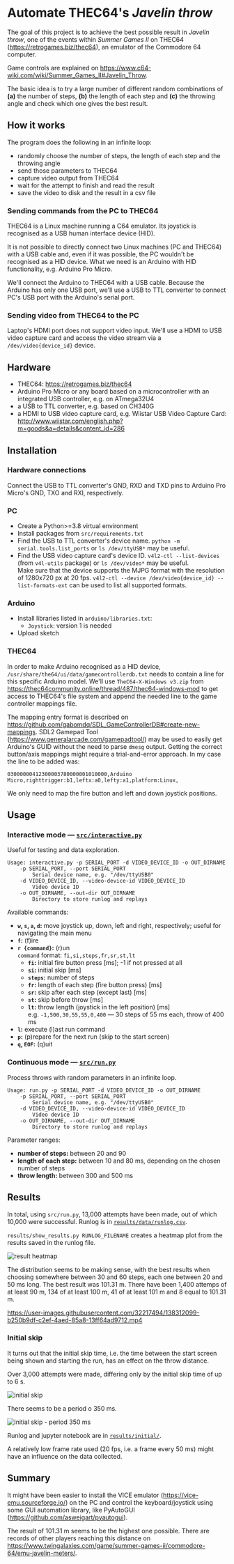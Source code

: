 # Automate THEC64's *Javelin throw*

The goal of this project is to achieve the best possible result in *Javelin throw*, one of the events within *Summer Games II* on THEC64 (https://retrogames.biz/thec64), 
an emulator of the Commodore 64 computer.

Game controls are explained on https://www.c64-wiki.com/wiki/Summer_Games_II#Javelin_Throw.

The basic idea is to try a large number of different random combinations of **(a)** the number of steps, 
**(b)** the length of each step and **(c)** the throwing angle and check which one gives the best result.



## How it works
 
The program does the following in an infinite loop:
* randomly choose the number of steps, the length of each step and the throwing angle
* send those parameters to THEC64
* capture video output from THEC64
* wait for the attempt to finish and read the result
* save the video to disk and the result in a csv file


### Sending commands from the PC to THEC64
THEC64 is a Linux machine running a C64 emulator. Its joystick is recognised as a USB human interface device (HID).

It is not possible to directly connect two Linux machines (PC and THEC64) with a USB cable and, even if it was possible, the PC wouldn't be 
recognised as a HID device. What we need is an Arduino with HID functionality, e.g. Arduino Pro Micro. 

We'll connect the Arduino to THEC64 with a USB cable.
Because the Arduino has only one USB port, we'll use a USB to TTL converter to connect PC's USB port with the Arduino's serial port.


### Sending video from THEC64 to the PC
Laptop's HDMI port does not support video input. We'll use a HDMI to USB video capture card and access the video stream via a `/dev/video{device_id}` device.



## Hardware

* THEC64: https://retrogames.biz/thec64
* Arduino Pro Micro or any board based on a microcontroller with an integrated USB controller, e.g. on ATmega32U4
* a USB to TTL converter, e.g. based on CH340G
* a HDMI to USB video capture card, e.g. Wiistar USB Video Capture Card: http://www.wiistar.com/english.php?m=goods&a=details&content_id=286



## Installation

### Hardware connections
Connect the USB to TTL converter's GND, RXD and TXD pins to Arduino Pro Micro's GND, TXO and RXI, respectively.


### PC
* Create a Python>=3.8 virtual environment
* Install packages from `src/requirements.txt`
* Find the USB to TTL converter's device name. `python -m serial.tools.list_ports` or `ls /dev/ttyUSB*` may be useful.
* Find the USB video capture card's device ID. `v4l2-ctl --list-devices` (from `v4l-utils` package) or `ls /dev/video*` may be useful. 
  <br/>
  Make sure that the device supports the MJPG format with the resolution of 1280x720 px at 20 fps. 
  `v4l2-ctl --device /dev/video{device_id} --list-formats-ext` can be used to list all supported formats.


### Arduino
* Install libraries listed in `arduino/libraries.txt`:
  * `Joystick`: version 1 is needed
* Upload sketch


### THEC64
In order to make Arduino recognised as a HID device, `/usr/share/the64/ui/data/gamecontrollerdb.txt` needs to contain a line for
this specific Arduino model. We'll use `TheC64-X-Windows v3.zip` from https://thec64community.online/thread/487/thec64-windows-mod 
to get access to THEC64's file system and append the needed line to the game controller mappings file.

The mapping entry format is described on https://github.com/gabomdq/SDL_GameControllerDB#create-new-mappings.
SDL2 Gamepad Tool (https://www.generalarcade.com/gamepadtool/) may be used to easily get Arduino's GUID without the need to parse `dmesg` output. 
Getting the correct button/axis mappings might require a trial-and-error approach. In my case the line to be added was:
```
03000000412300003780000001010000,Arduino Micro,righttrigger:b1,leftx:a0,lefty:a1,platform:Linux,
```
We only need to map the fire button and left and down joystick positions.



## Usage

### Interactive mode &mdash; [`src/interactive.py`](src/interactive.py)
Useful for testing and data exploration.
```
Usage: interactive.py -p SERIAL_PORT -d VIDEO_DEVICE_ID -o OUT_DIRNAME
    -p SERIAL_PORT, --port SERIAL_PORT
        Serial device name, e.g. "/dev/ttyUSB0"
    -d VIDEO_DEVICE_ID, --video-device-id VIDEO_DEVICE_ID
        Video device ID
    -o OUT_DIRNAME, --out-dir OUT_DIRNAME
        Directory to store runlog and replays
```

Available commands:
* **`w`, `s`, `a`, `d`:** move joystick up, down, left and right, respectively; useful for navigating the main menu
* **`f`:** (f)ire
* **`r {command}`:** (r)un<br/>
  `command` format: `fi,si,steps,fr,sr,st,lt`
  * **`fi`:** initial fire button press [ms]; -1 if not pressed at all
  * **`si`:** initial skip [ms]
  * **`steps`:** number of steps
  * **`fr`:** length of each step (fire button press) [ms]
  * **`sr`:** skip after each step (except last) [ms]
  * **`st`:** skip before throw [ms]
  * **`lt`:** throw length (joystick in the left position) [ms]<br/>
  e.g. `-1,500,30,55,55,0,400` &mdash; 30 steps of 55 ms each, throw of 400 ms
* **`l`:** execute (l)ast run command
* **`p`:** (p)repare for the next run (skip to the start screen)
* **`q`, `EOF`:** (q)uit


### Continuous mode &mdash; [`src/run.py`](src/run.py)
Process throws with random parameters in an infinite loop.
```
Usage: run.py -p SERIAL_PORT -d VIDEO_DEVICE_ID -o OUT_DIRNAME
    -p SERIAL_PORT, --port SERIAL_PORT
        Serial device name, e.g. "/dev/ttyUSB0"
    -d VIDEO_DEVICE_ID, --video-device-id VIDEO_DEVICE_ID
        Video device ID
    -o OUT_DIRNAME, --out-dir OUT_DIRNAME
        Directory to store runlog and replays
```

Parameter ranges:
* **number of steps:** between 20 and 90
* **length of each step:** between 10 and 80 ms, depending on the chosen number of steps
* **throw length:** between 300 and 500 ms



## Results

In total, using `src/run.py`, 13,000 attempts have been made, out of which 10,000 were successful. Runlog is in [`results/data/runlog.csv`](results/data/runlog.csv).

`results/show_results.py RUNLOG_FILENAME` creates a heatmap plot from the results saved in the runlog file.

![result heatmap](readme-data/result-heatmap.png)

The distribution seems to be making sense, with the best results when choosing somewhere between 30 and 60 steps, each one between 20 and 50 ms long. 
The best result was 101.31 m. There have been 1,400 attemps of at least 90 m, 134 of at least 100 m, 41 of at least 101 m and 8 equal to 101.31 m.

https://user-images.githubusercontent.com/32217494/138312099-b250b9df-c2ef-4aed-85a8-13ff64ad9712.mp4


### Initial skip
It turns out that the initial skip time, i.e. the time between the start screen being shown and starting the run, has an effect on the throw distance.

Over 3,000 attempts were made, differing only by the initial skip time of up to 6 s.

![initial skip](readme-data/initial-skip.png)

There seems to be a period o 350 ms.

![initial skip - period 350 ms](readme-data/initial-skip-350.png)

Runlog and jupyter notebook are in [`results/initial/`](results/initial/).

A relatively low frame rate used (20 fps, i.e. a frame every 50 ms) might have an influence on the data collected.



## Summary

It might have been easier to install the VICE emulator (https://vice-emu.sourceforge.io/) on the PC and control the keyboard/joystick using 
some GUI automation library, like PyAutoGUI (https://github.com/asweigart/pyautogui). 

The result of 101.31 m seems to be the highest one possible. There are records of other players reaching this distance on https://www.twingalaxies.com/game/summer-games-ii/commodore-64/emu-javelin-meters/.

